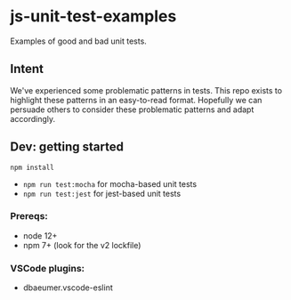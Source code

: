# js-unit-test-examples
Examples of good and bad unit tests.

## Intent

We've experienced some problematic patterns in tests. This repo exists to highlight these patterns in an easy-to-read format. Hopefully we can persuade others to consider these problematic patterns and adapt accordingly.

## Dev: getting started

```
npm install
```

- `npm run test:mocha` for mocha-based unit tests
- `npm run test:jest` for jest-based unit tests

### Prereqs:
- node 12+
- npm 7+ (look for the v2 lockfile)

### VSCode plugins:
- dbaeumer.vscode-eslint

